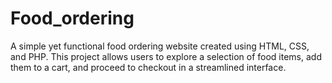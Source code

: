 # Food_ordering
A simple yet functional food ordering website created using HTML, CSS, and PHP. This project allows users to explore a selection of food items, add them to a cart, and proceed to checkout in a streamlined interface.
